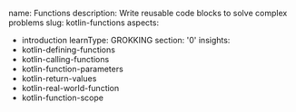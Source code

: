 name: Functions
description: Write reusable code blocks to solve complex problems
slug: kotlin-functions
aspects:
  - introduction
learnType: GROKKING
section: '0'
insights:
  - kotlin-defining-functions
  - kotlin-calling-functions
  - kotlin-function-parameters
  - kotlin-return-values
  - kotlin-real-world-function
  - kotlin-function-scope
